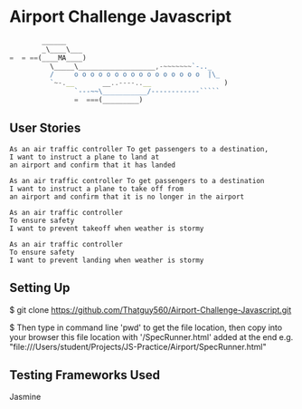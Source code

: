 # Airport Challenge Javascript

```javascript
        ______
        _\____\___
=  = ==(____MA____)
          \_____\___________________,-~~~~~~~`-.._
          /     o o o o o o o o o o o o o o o o  |\_
          `~-.__       __..----..__                  )
                `---~~\___________/------------`````
                =  ===(_________)

```

## User Stories

``` 
As an air traffic controller To get passengers to a destination,
I want to instruct a plane to land at
an airport and confirm that it has landed
```
```
As an air traffic controller To get passengers to a destination
I want to instruct a plane to take off from
an airport and confirm that it is no longer in the airport
```
```
As an air traffic controller
To ensure safety
I want to prevent takeoff when weather is stormy
```
```
As an air traffic controller
To ensure safety
I want to prevent landing when weather is stormy
```

## Setting Up

$ git clone https://github.com/Thatguy560/Airport-Challenge-Javascript.git

$ Then type in command line 'pwd' to get the file location, then copy into your browser this file location with '/SpecRunner.html' added at the end e.g. "file:///Users/student/Projects/JS-Practice/Airport/SpecRunner.html"

## Testing Frameworks Used

Jasmine